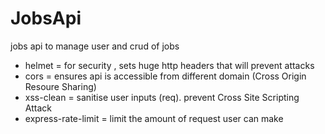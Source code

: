 # JobsApi

jobs api to manage user and crud of jobs

- helmet = for security , sets huge http headers that will prevent attacks
- cors = ensures api is accessible from different domain (Cross Origin Resoure Sharing)
- xss-clean = sanitise user inputs (req). prevent Cross Site Scripting Attack
- express-rate-limit = limit the amount of request user can make
